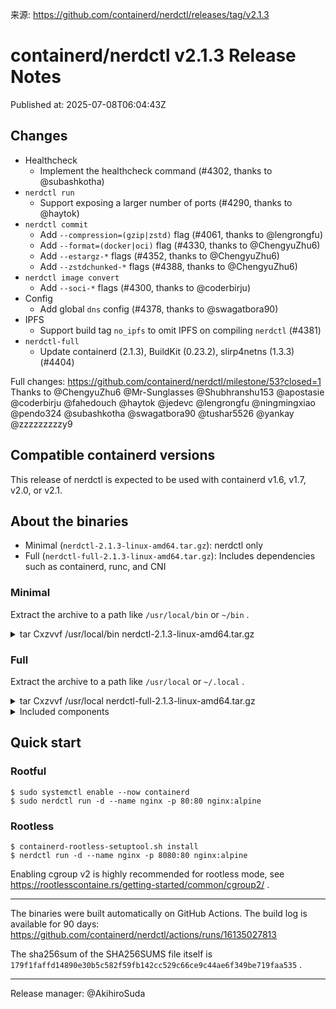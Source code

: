 来源: https://github.com/containerd/nerdctl/releases/tag/v2.1.3

# containerd/nerdctl v2.1.3 Release Notes

Published at: 2025-07-08T06:04:43Z

## Changes

- Healthcheck
  - Implement the healthcheck command (#4302, thanks to @subashkotha)
- `nerdctl run`
  - Support exposing a larger number of ports (#4290, thanks to @haytok)
- `nerdctl commit`
  - Add `--compression=(gzip|zstd)` flag (#4061, thanks to @lengrongfu)
  - Add `--format=(docker|oci)` flag (#4330, thanks to @ChengyuZhu6)
  - Add `--estargz-*` flags (#4352, thanks to @ChengyuZhu6)
  - Add `--zstdchunked-*` flags (#4388, thanks to @ChengyuZhu6)
- `nerdctl image convert`
  - Add `--soci-*` flags (#4300, thanks to @coderbirju)
- Config
  - Add global `dns` config (#4378, thanks to @swagatbora90)
- IPFS
  - Support build tag `no_ipfs` to omit IPFS on compiling `nerdctl` (#4381)
- `nerdctl-full`
  - Update containerd (2.1.3), BuildKit (0.23.2), slirp4netns (1.3.3) (#4404)

Full changes: https://github.com/containerd/nerdctl/milestone/53?closed=1
Thanks to @ChengyuZhu6 @Mr-Sunglasses @Shubhranshu153 @apostasie @coderbirju @fahedouch @haytok @jedevc @lengrongfu @ningmingxiao @pendo324 @subashkotha @swagatbora90 @tushar5526 @yankay @zzzzzzzzzy9

## Compatible containerd versions
This release of nerdctl is expected to be used with containerd v1.6, v1.7, v2.0, or v2.1.

## About the binaries
- Minimal (`nerdctl-2.1.3-linux-amd64.tar.gz`): nerdctl only
- Full (`nerdctl-full-2.1.3-linux-amd64.tar.gz`):    Includes dependencies such as containerd, runc, and CNI

### Minimal
Extract the archive to a path like `/usr/local/bin` or `~/bin` .
<details><summary>tar Cxzvvf /usr/local/bin nerdctl-2.1.3-linux-amd64.tar.gz</summary>
<p>

```
-rwxr-xr-x root/root  29302968 2025-07-08 05:46 nerdctl
-rwxr-xr-x root/root     22657 2025-07-08 05:46 containerd-rootless-setuptool.sh
-rwxr-xr-x root/root      8708 2025-07-08 05:46 containerd-rootless.sh
```
</p>
</details>

### Full
Extract the archive to a path like `/usr/local` or `~/.local` .

<details><summary>tar Cxzvvf /usr/local nerdctl-full-2.1.3-linux-amd64.tar.gz</summary>
<p>

```
drwxr-xr-x 0/0               0 2025-07-08 05:54 bin/
-rwxr-xr-x 0/0        33418241 2015-10-21 00:00 bin/buildctl
-rwxr-xr-x 0/0        29909144 2025-05-12 13:10 bin/buildg
lrwxrwxrwx 0/0               0 2025-07-08 05:53 bin/buildkit-cni-LICENSE -> ../libexec/cni/LICENSE
lrwxrwxrwx 0/0               0 2025-07-08 05:53 bin/buildkit-cni-README.md -> ../libexec/cni/README.md
lrwxrwxrwx 0/0               0 2025-07-08 05:53 bin/buildkit-cni-bandwidth -> ../libexec/cni/bandwidth
lrwxrwxrwx 0/0               0 2025-07-08 05:53 bin/buildkit-cni-bridge -> ../libexec/cni/bridge
lrwxrwxrwx 0/0               0 2025-07-08 05:53 bin/buildkit-cni-dhcp -> ../libexec/cni/dhcp
lrwxrwxrwx 0/0               0 2025-07-08 05:53 bin/buildkit-cni-dummy -> ../libexec/cni/dummy
lrwxrwxrwx 0/0               0 2025-07-08 05:53 bin/buildkit-cni-firewall -> ../libexec/cni/firewall
lrwxrwxrwx 0/0               0 2025-07-08 05:53 bin/buildkit-cni-host-device -> ../libexec/cni/host-device
lrwxrwxrwx 0/0               0 2025-07-08 05:53 bin/buildkit-cni-host-local -> ../libexec/cni/host-local
lrwxrwxrwx 0/0               0 2025-07-08 05:53 bin/buildkit-cni-ipvlan -> ../libexec/cni/ipvlan
lrwxrwxrwx 0/0               0 2025-07-08 05:53 bin/buildkit-cni-loopback -> ../libexec/cni/loopback
lrwxrwxrwx 0/0               0 2025-07-08 05:53 bin/buildkit-cni-macvlan -> ../libexec/cni/macvlan
lrwxrwxrwx 0/0               0 2025-07-08 05:53 bin/buildkit-cni-portmap -> ../libexec/cni/portmap
lrwxrwxrwx 0/0               0 2025-07-08 05:53 bin/buildkit-cni-ptp -> ../libexec/cni/ptp
lrwxrwxrwx 0/0               0 2025-07-08 05:53 bin/buildkit-cni-sbr -> ../libexec/cni/sbr
lrwxrwxrwx 0/0               0 2025-07-08 05:53 bin/buildkit-cni-static -> ../libexec/cni/static
lrwxrwxrwx 0/0               0 2025-07-08 05:53 bin/buildkit-cni-tap -> ../libexec/cni/tap
lrwxrwxrwx 0/0               0 2025-07-08 05:53 bin/buildkit-cni-tuning -> ../libexec/cni/tuning
lrwxrwxrwx 0/0               0 2025-07-08 05:53 bin/buildkit-cni-vlan -> ../libexec/cni/vlan
lrwxrwxrwx 0/0               0 2025-07-08 05:53 bin/buildkit-cni-vrf -> ../libexec/cni/vrf
-rwxr-xr-x 0/0        66254451 2015-10-21 00:00 bin/buildkitd
-rwxr-xr-x 0/0        16439976 2025-07-08 05:52 bin/bypass4netns
-rwxr-xr-x 0/0         6320312 2025-07-08 05:52 bin/bypass4netnsd
-rwxr-xr-x 0/0        41071848 2025-07-08 05:53 bin/containerd
-rwxr-xr-x 0/0        12021944 2025-05-20 18:06 bin/containerd-fuse-overlayfs-grpc
-rwxr-xr-x 0/0           22657 2025-07-08 05:54 bin/containerd-rootless-setuptool.sh
-rwxr-xr-x 0/0            8708 2025-07-08 05:54 bin/containerd-rootless.sh
-rwxr-xr-x 0/0         8270008 2025-07-08 05:53 bin/containerd-shim-runc-v2
-rwxr-xr-x 0/0        53432472 2024-12-12 14:54 bin/containerd-stargz-grpc
-rwxr-xr-x 0/0        23524550 2025-07-08 05:53 bin/ctd-decoder
-rwxr-xr-x 0/0        21594296 2025-07-08 05:52 bin/ctr
-rwxr-xr-x 0/0        31179269 2025-07-08 05:53 bin/ctr-enc
-rwxr-xr-x 0/0        21078168 2024-12-12 14:54 bin/ctr-remote
-rwxr-xr-x 0/0         1788872 2025-07-08 05:53 bin/fuse-overlayfs
-rwxr-xr-x 0/0         3936440 2025-07-08 05:52 bin/gomodjail
-rwxr-xr-x 0/0        29266104 2025-07-08 05:54 bin/nerdctl
-rwxr-xr-x 0/0        33210256 2025-07-08 05:54 bin/nerdctl.gomodjail
-rwxr-xr-x 0/0        12236796 2025-05-08 06:00 bin/rootlessctl
-rwxr-xr-x 0/0        14176992 2025-05-08 06:00 bin/rootlesskit
-rwxr-xr-x 0/0        17888000 2025-07-08 05:52 bin/runc
-rwxr-xr-x 0/0         2383224 2025-07-08 05:53 bin/slirp4netns
-rwxr-xr-x 0/0         9707672 2024-12-12 14:54 bin/stargz-store-helper
-rwxr-xr-x 0/0          870496 2025-07-08 05:53 bin/tini
drwxr-xr-x 0/0               0 2025-07-08 05:53 lib/
drwxr-xr-x 0/0               0 2025-07-08 05:53 lib/systemd/
drwxr-xr-x 0/0               0 2025-07-08 05:53 lib/systemd/system/
-rw-r--r-- 0/0            1309 2025-07-08 05:53 lib/systemd/system/buildkit.service
-rw-r--r-- 0/0            1248 2025-07-08 05:51 lib/systemd/system/containerd.service
-rw-r--r-- 0/0             312 2025-07-08 05:53 lib/systemd/system/stargz-snapshotter.service
drwxr-xr-x 0/0               0 2025-07-08 05:53 libexec/
drwxr-xr-x 0/0               0 2025-04-25 12:58 libexec/cni/
-rw-r--r-- 0/0           11357 2025-04-25 12:58 libexec/cni/LICENSE
-rw-r--r-- 0/0            2343 2025-04-25 12:58 libexec/cni/README.md
-rwxr-xr-x 0/0         5033580 2025-04-25 12:58 libexec/cni/bandwidth
-rwxr-xr-x 0/0         5694447 2025-04-25 12:58 libexec/cni/bridge
-rwxr-xr-x 0/0        13924938 2025-04-25 12:58 libexec/cni/dhcp
-rwxr-xr-x 0/0         5247557 2025-04-25 12:58 libexec/cni/dummy
-rwxr-xr-x 0/0         5749447 2025-04-25 12:58 libexec/cni/firewall
-rwxr-xr-x 0/0         5163089 2025-04-25 12:58 libexec/cni/host-device
-rwxr-xr-x 0/0         4364143 2025-04-25 12:58 libexec/cni/host-local
-rwxr-xr-x 0/0         5269812 2025-04-25 12:58 libexec/cni/ipvlan
-rwxr-xr-x 0/0         4263979 2025-04-25 12:58 libexec/cni/loopback
-rwxr-xr-x 0/0         5305057 2025-04-25 12:58 libexec/cni/macvlan
-rwxr-xr-x 0/0         5125860 2025-04-25 12:58 libexec/cni/portmap
-rwxr-xr-x 0/0         5477120 2025-04-25 12:58 libexec/cni/ptp
-rwxr-xr-x 0/0         4488703 2025-04-25 12:58 libexec/cni/sbr
-rwxr-xr-x 0/0         3736370 2025-04-25 12:58 libexec/cni/static
-rwxr-xr-x 0/0         5332257 2025-04-25 12:58 libexec/cni/tap
-rwxr-xr-x 0/0         4352498 2025-04-25 12:58 libexec/cni/tuning
-rwxr-xr-x 0/0         5267833 2025-04-25 12:58 libexec/cni/vlan
-rwxr-xr-x 0/0         4644777 2025-04-25 12:58 libexec/cni/vrf
drwxr-xr-x 0/0               0 2025-07-08 05:51 share/
drwxr-xr-x 0/0               0 2025-07-08 05:54 share/doc/
drwxr-xr-x 0/0               0 2025-07-08 05:54 share/doc/nerdctl/
-rw-r--r-- 0/0           12101 2025-07-08 05:46 share/doc/nerdctl/README.md
drwxr-xr-x 0/0               0 2025-07-08 05:46 share/doc/nerdctl/docs/
-rw-r--r-- 0/0            3953 2025-07-08 05:46 share/doc/nerdctl/docs/build.md
-rw-r--r-- 0/0            2570 2025-07-08 05:46 share/doc/nerdctl/docs/builder-debug.md
-rw-r--r-- 0/0            4779 2025-07-08 05:46 share/doc/nerdctl/docs/cni.md
-rw-r--r-- 0/0           85226 2025-07-08 05:46 share/doc/nerdctl/docs/command-reference.md
-rw-r--r-- 0/0            1814 2025-07-08 05:46 share/doc/nerdctl/docs/compose.md
-rw-r--r-- 0/0            7317 2025-07-08 05:46 share/doc/nerdctl/docs/config.md
-rw-r--r-- 0/0            9128 2025-07-08 05:46 share/doc/nerdctl/docs/cosign.md
-rw-r--r-- 0/0            5660 2025-07-08 05:46 share/doc/nerdctl/docs/cvmfs.md
drwxr-xr-x 0/0               0 2025-07-08 05:46 share/doc/nerdctl/docs/dev/
-rw-r--r-- 0/0           12858 2025-07-08 05:46 share/doc/nerdctl/docs/dev/auditing_dockerfile.md
-rw-r--r-- 0/0            8586 2025-07-08 05:46 share/doc/nerdctl/docs/dev/store.md
-rw-r--r-- 0/0            2879 2025-07-08 05:46 share/doc/nerdctl/docs/dir.md
-rw-r--r-- 0/0             906 2025-07-08 05:46 share/doc/nerdctl/docs/experimental.md
-rw-r--r-- 0/0           14687 2025-07-08 05:46 share/doc/nerdctl/docs/faq.md
-rw-r--r-- 0/0             884 2025-07-08 05:46 share/doc/nerdctl/docs/freebsd.md
-rw-r--r-- 0/0            3273 2025-07-08 05:46 share/doc/nerdctl/docs/gpu.md
-rw-r--r-- 0/0            2248 2025-07-08 05:46 share/doc/nerdctl/docs/healthchecks.md
drwxr-xr-x 0/0               0 2025-07-08 05:46 share/doc/nerdctl/docs/images/
-rw-r--r-- 0/0            1540 2025-07-08 05:46 share/doc/nerdctl/docs/images/nerdctl-white.svg
-rw-r--r-- 0/0            1462 2025-07-08 05:46 share/doc/nerdctl/docs/images/nerdctl.svg
-rw-r--r-- 0/0          684421 2025-07-08 05:46 share/doc/nerdctl/docs/images/rootlessKit-network-design.png
-rw-r--r-- 0/0           14462 2025-07-08 05:46 share/doc/nerdctl/docs/ipfs.md
-rw-r--r-- 0/0            2426 2025-07-08 05:46 share/doc/nerdctl/docs/multi-platform.md
-rw-r--r-- 0/0            2960 2025-07-08 05:46 share/doc/nerdctl/docs/notation.md
-rw-r--r-- 0/0            2610 2025-07-08 05:46 share/doc/nerdctl/docs/nydus.md
-rw-r--r-- 0/0            3277 2025-07-08 05:46 share/doc/nerdctl/docs/ocicrypt.md
-rw-r--r-- 0/0            1876 2025-07-08 05:46 share/doc/nerdctl/docs/overlaybd.md
-rw-r--r-- 0/0           15657 2025-07-08 05:46 share/doc/nerdctl/docs/registry.md
-rw-r--r-- 0/0            9147 2025-07-08 05:46 share/doc/nerdctl/docs/rootless.md
-rw-r--r-- 0/0            3933 2025-07-08 05:46 share/doc/nerdctl/docs/soci.md
-rw-r--r-- 0/0           10312 2025-07-08 05:46 share/doc/nerdctl/docs/stargz.md
drwxr-xr-x 0/0               0 2025-07-08 05:46 share/doc/nerdctl/docs/testing/
-rw-r--r-- 0/0            4897 2025-07-08 05:46 share/doc/nerdctl/docs/testing/README.md
-rw-r--r-- 0/0           15430 2025-07-08 05:46 share/doc/nerdctl/docs/testing/tools.md
drwxr-xr-x 0/0               0 2025-07-08 05:54 share/doc/nerdctl-full/
-rw-r--r-- 0/0            1060 2025-07-08 05:53 share/doc/nerdctl-full/README.md
-rw-r--r-- 0/0            9511 2025-07-08 05:54 share/doc/nerdctl-full/SHA256SUMS
```
</p>
</details>

<details><summary>Included components</summary>
<p>

See `share/doc/nerdctl-full/README.md`:
```markdown
# nerdctl (full distribution)
- nerdctl: v2.1.3
- containerd: v2.1.3
- runc: v1.3.0
- CNI plugins: v1.7.1
- BuildKit: v0.23.2
- Stargz Snapshotter: v0.16.3
- imgcrypt: v2.0.1
- slirp4netns: v1.3.3
- bypass4netns: v0.4.2
- fuse-overlayfs: v1.15
- containerd-fuse-overlayfs: v2.1.6
- Tini: v0.19.0
- buildg: v0.5.3
- RootlessKit: v2.3.5
- gomodjail: v0.1.2@0a86b34442a491fa8f5e4565e9c846fce310239c

## License
- bin/slirp4netns:    [GNU GENERAL PUBLIC LICENSE, Version 2](https://github.com/rootless-containers/slirp4netns/blob/v1.3.3/COPYING)
- bin/fuse-overlayfs: [GNU GENERAL PUBLIC LICENSE, Version 2](https://github.com/containers/fuse-overlayfs/blob/v1.15/COPYING)
- bin/{runc,bypass4netns,bypass4netnsd}: Apache License 2.0, statically linked with libseccomp ([LGPL 2.1](https://github.com/seccomp/libseccomp/blob/main/LICENSE), source code available at https://github.com/seccomp/libseccomp/)
- bin/tini: [MIT License](https://github.com/krallin/tini/blob/v0.19.0/LICENSE)
- Other files: [Apache License 2.0](https://www.apache.org/licenses/LICENSE-2.0)
```
</p>
</details>

## Quick start
### Rootful
```console
$ sudo systemctl enable --now containerd
$ sudo nerdctl run -d --name nginx -p 80:80 nginx:alpine
```

### Rootless
```console
$ containerd-rootless-setuptool.sh install
$ nerdctl run -d --name nginx -p 8080:80 nginx:alpine
```

Enabling cgroup v2 is highly recommended for rootless mode, see https://rootlesscontaine.rs/getting-started/common/cgroup2/ .
- - -
The binaries were built automatically on GitHub Actions.
The build log is available for 90 days: https://github.com/containerd/nerdctl/actions/runs/16135027813

The sha256sum of the SHA256SUMS file itself is `179f1faffd14890e30b5c582f59fb142cc529c66ce9c44ae6f349be719faa535` .
- - -
Release manager: @AkihiroSuda
